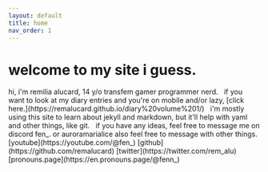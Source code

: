 ```yaml
---
layout: default
title: home
nav_order: 1
---
```



<h1>welcome to my site i guess.</h1>
hi, i'm remilia alucard, 14 y/o transfem gamer programmer nerd.  
&nbsp;  
if you want to look at my diary entries and you're on mobile and/or lazy, [click here.](https://remalucard.github.io/diary%20volume%201/)
&nbsp;  
i'm mostly using this site to learn about jekyll and markdown, but it'll help with yaml and other things, like git.  
&nbsp;  
if you have any ideas, feel free to message me on discord  
fen_. or auroramarialice  
also feel free to message with other things.  
[youtube](https://youtube.com/@fen_)  
[github](https://github.com/remalucard)  
[twitter](https://twitter.com/rem_alu)  
[pronouns.page](https://en.pronouns.page/@fenn_)  